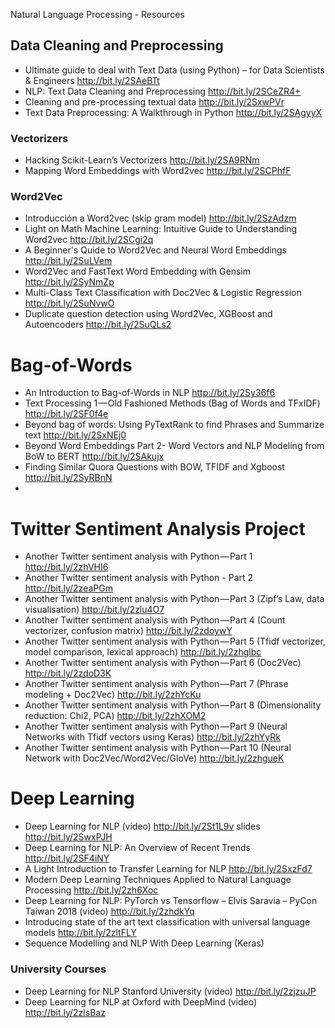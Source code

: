 Natural Language Processing - Resources

## Data Cleaning and Preprocessing
* Ultimate guide to deal with Text Data (using Python) – for Data Scientists & Engineers http://bit.ly/2SAeBTt
* NLP: Text Data Cleaning and Preprocessing http://bit.ly/2SCeZR4+
* Cleaning and pre-processing textual data http://bit.ly/2SxwPVr
* Text Data Preprocessing: A Walkthrough in Python http://bit.ly/2SAgyyX

### Vectorizers
* Hacking Scikit-Learn’s Vectorizers http://bit.ly/2SA9RNm
* Mapping Word Embeddings with Word2vec http://bit.ly/2SCPhfF
### Word2Vec
* Introducción a Word2vec (skip gram model) http://bit.ly/2SzAdzm
* Light on Math Machine Learning: Intuitive Guide to Understanding Word2vec http://bit.ly/2SCgi2q
* A Beginner's Quide to Word2Vec and Neural Word Embeddings http://bit.ly/2SuLVem
* Word2Vec and FastText Word Embedding with Gensim http://bit.ly/2SyNmZp
* Multi-Class Text Classification with Doc2Vec & Logistic Regression http://bit.ly/2SuNvwO
* Duplicate question detection using Word2Vec, XGBoost and Autoencoders http://bit.ly/2SuQLs2

# Bag-of-Words
* An Introduction to Bag-of-Words in NLP http://bit.ly/2Sy36f6
* Text Processing 1 — Old Fashioned Methods (Bag of Words and TFxIDF) http://bit.ly/2SF0f4e
* Beyond bag of words: Using PyTextRank to find Phrases and Summarize text http://bit.ly/2SxNEj0
* Beyond Word Embeddings Part 2- Word Vectors and NLP Modeling from BoW to BERT http://bit.ly/2SAkujx
* Finding Similar Quora Questions with BOW, TFIDF and Xgboost http://bit.ly/2SyRBnN
* 

# Twitter Sentiment Analysis Project
* Another Twitter sentiment analysis with Python — Part 1 http://bit.ly/2zhVHI6
* Another Twitter sentiment analysis with Python - Part 2 http://bit.ly/2zeaPGm
* Another Twitter sentiment analysis with Python — Part 3 (Zipf’s Law, data visualisation) http://bit.ly/2zlu4O7
* Another Twitter sentiment analysis with Python — Part 4 (Count vectorizer, confusion matrix) http://bit.ly/2zdoywY
* Another Twitter sentiment analysis with Python — Part 5 (Tfidf vectorizer, model comparison, lexical approach) http://bit.ly/2zhglbc
* Another Twitter sentiment analysis with Python — Part 6 (Doc2Vec) http://bit.ly/2zdoD3K
* Another Twitter sentiment analysis with Python — Part 7 (Phrase modeling + Doc2Vec) http://bit.ly/2zhYcKu
* Another Twitter sentiment analysis with Python — Part 8 (Dimensionality reduction: Chi2, PCA) http://bit.ly/2zhXOM2
* Another Twitter sentiment analysis with Python — Part 9 (Neural Networks with Tfidf vectors using Keras) http://bit.ly/2zhYyRk
* Another Twitter sentiment analysis with Python — Part 10 (Neural Network with Doc2Vec/Word2Vec/GloVe) http://bit.ly/2zhgueK

# Deep Learning
* Deep Learning for NLP (video) http://bit.ly/2St1L9v slides http://bit.ly/2SwxPJH 
* Deep Learning for NLP: An Overview of Recent Trends http://bit.ly/2SF4iNY
* A Light Introduction to Transfer Learning for NLP http://bit.ly/2SxzFd7
* Modern Deep Learning Techniques Applied to Natural Language Processing http://bit.ly/2zh6Xoc
* Deep Learning for NLP: PyTorch vs Tensorflow – Elvis Saravia – PyCon Taiwan 2018 (video) http://bit.ly/2zhdkYq
* Introducing state of the art text classification with universal language models http://bit.ly/2zltFLY
* Sequence Modelling and NLP With Deep Learning (Keras) 
### University Courses
* Deep Learning for NLP Stanford University (video) http://bit.ly/2zjzuJP
* Deep Learning for NLP at Oxford with DeepMind (video) http://bit.ly/2zlsBaz
